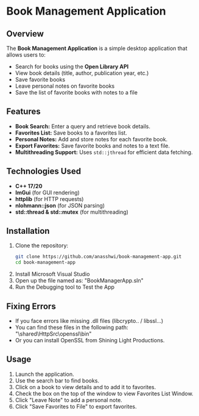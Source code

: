 # Book Management Application

## Overview
The **Book Management Application** is a simple desktop application that allows users to:
- Search for books using the **Open Library API**
- View book details (title, author, publication year, etc.)
- Save favorite books
- Leave personal notes on favorite books
- Save the list of favorite books with notes to a file

## Features
- **Book Search:** Enter a query and retrieve book details.
- **Favorites List:** Save books to a favorites list.
- **Personal Notes:** Add and store notes for each favorite book.
- **Export Favorites:** Save favorite books and notes to a text file.
- **Multithreading Support:** Uses `std::jthread` for efficient data fetching.

## Technologies Used
- **C++ 17/20**
- **ImGui** (for GUI rendering)
- **httplib** (for HTTP requests)
- **nlohmann::json** (for JSON parsing)
- **std::thread & std::mutex** (for multithreading)

## Installation
1. Clone the repository:
   ```sh
   git clone https://github.com/anasshwi/book-management-app.git
   cd book-management-app
   ```
2. Install Microsoft Visual Studio
3. Open up the file named as: "BookManagerApp.sln"
4. Run the Debugging tool to Test the App
   
## Fixing Errors
- If you face errors like missing .dll files (libcrypto.. / libssl...)
- You can find these files in the following path: "\shared\HttpSrc\openssl\bin"
- Or you can install OpenSSL from Shining Light Productions.

## Usage
1. Launch the application.
2. Use the search bar to find books.
3. Click on a book to view details and to add it to favorites.
4. Check the box on the top of the window to view Favorites List Window.
5. Click "Leave Note" to add a personal note.
6. Click "Save Favorites to File" to export favorites.

